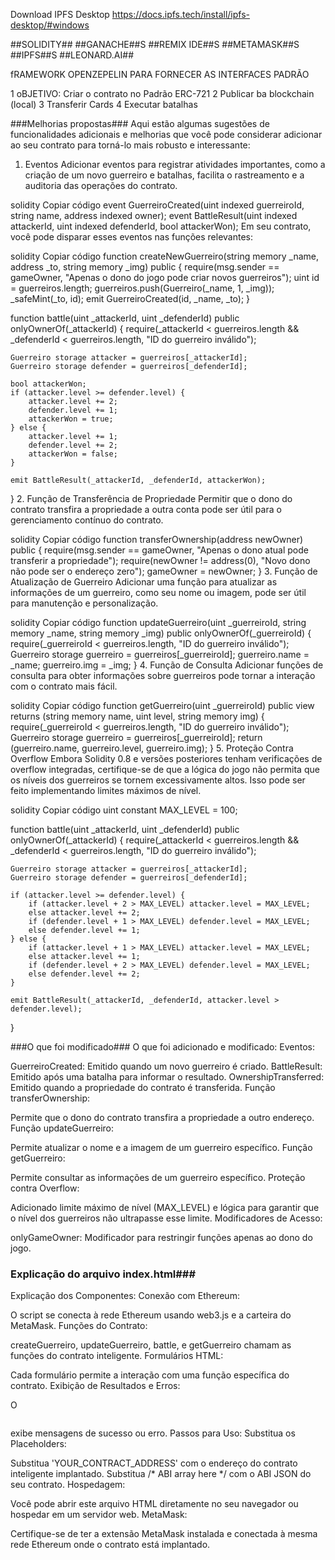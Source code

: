 Download IPFS Desktop
https://docs.ipfs.tech/install/ipfs-desktop/#windows


##SOLIDITY##
##GANACHE##S
##REMIX IDE##S
##METAMASK##S
##IPFS##S
##LEONARD.AI##


fRAMEWORK OPENZEPELIN PARA FORNECER AS INTERFACES PADRÃO

1 oBJETIVO: Criar o contrato no Padrão ERC-721
2 Publicar ba blockchain (local)
3 Transferir Cards
4 Executar batalhas

###Melhorias propostas###
Aqui estão algumas sugestões de funcionalidades adicionais e melhorias que você pode considerar adicionar ao seu contrato para torná-lo mais robusto e interessante:

1. Eventos
Adicionar eventos para registrar atividades importantes, como a criação de um novo guerreiro e batalhas, facilita o rastreamento e a auditoria das operações do contrato.

solidity
Copiar código
event GuerreiroCreated(uint indexed guerreiroId, string name, address indexed owner);
event BattleResult(uint indexed attackerId, uint indexed defenderId, bool attackerWon);
Em seu contrato, você pode disparar esses eventos nas funções relevantes:

solidity
Copiar código
function createNewGuerreiro(string memory _name, address _to, string memory _img) public {
    require(msg.sender == gameOwner, "Apenas o dono do jogo pode criar novos guerreiros");
    uint id = guerreiros.length;
    guerreiros.push(Guerreiro(_name, 1, _img));
    _safeMint(_to, id);
    emit GuerreiroCreated(id, _name, _to);
}

function battle(uint _attackerId, uint _defenderId) public onlyOwnerOf(_attackerId) {
    require(_attackerId < guerreiros.length && _defenderId < guerreiros.length, "ID do guerreiro inválido");

    Guerreiro storage attacker = guerreiros[_attackerId];
    Guerreiro storage defender = guerreiros[_defenderId];

    bool attackerWon;
    if (attacker.level >= defender.level) {
        attacker.level += 2;
        defender.level += 1;
        attackerWon = true;
    } else {
        attacker.level += 1;
        defender.level += 2;
        attackerWon = false;
    }

    emit BattleResult(_attackerId, _defenderId, attackerWon);
}
2. Função de Transferência de Propriedade
Permitir que o dono do contrato transfira a propriedade a outra conta pode ser útil para o gerenciamento contínuo do contrato.

solidity
Copiar código
function transferOwnership(address newOwner) public {
    require(msg.sender == gameOwner, "Apenas o dono atual pode transferir a propriedade");
    require(newOwner != address(0), "Novo dono não pode ser o endereço zero");
    gameOwner = newOwner;
}
3. Função de Atualização de Guerreiro
Adicionar uma função para atualizar as informações de um guerreiro, como seu nome ou imagem, pode ser útil para manutenção e personalização.

solidity
Copiar código
function updateGuerreiro(uint _guerreiroId, string memory _name, string memory _img) public onlyOwnerOf(_guerreiroId) {
    require(_guerreiroId < guerreiros.length, "ID do guerreiro inválido");
    Guerreiro storage guerreiro = guerreiros[_guerreiroId];
    guerreiro.name = _name;
    guerreiro.img = _img;
}
4. Função de Consulta
Adicionar funções de consulta para obter informações sobre guerreiros pode tornar a interação com o contrato mais fácil.

solidity
Copiar código
function getGuerreiro(uint _guerreiroId) public view returns (string memory name, uint level, string memory img) {
    require(_guerreiroId < guerreiros.length, "ID do guerreiro inválido");
    Guerreiro storage guerreiro = guerreiros[_guerreiroId];
    return (guerreiro.name, guerreiro.level, guerreiro.img);
}
5. Proteção Contra Overflow
Embora Solidity 0.8 e versões posteriores tenham verificações de overflow integradas, certifique-se de que a lógica do jogo não permita que os níveis dos guerreiros se tornem excessivamente altos. Isso pode ser feito implementando limites máximos de nível.

solidity
Copiar código
uint constant MAX_LEVEL = 100;

function battle(uint _attackerId, uint _defenderId) public onlyOwnerOf(_attackerId) {
    require(_attackerId < guerreiros.length && _defenderId < guerreiros.length, "ID do guerreiro inválido");

    Guerreiro storage attacker = guerreiros[_attackerId];
    Guerreiro storage defender = guerreiros[_defenderId];

    if (attacker.level >= defender.level) {
        if (attacker.level + 2 > MAX_LEVEL) attacker.level = MAX_LEVEL;
        else attacker.level += 2;
        if (defender.level + 1 > MAX_LEVEL) defender.level = MAX_LEVEL;
        else defender.level += 1;
    } else {
        if (attacker.level + 1 > MAX_LEVEL) attacker.level = MAX_LEVEL;
        else attacker.level += 1;
        if (defender.level + 2 > MAX_LEVEL) defender.level = MAX_LEVEL;
        else defender.level += 2;
    }

    emit BattleResult(_attackerId, _defenderId, attacker.level > defender.level);
}



###O que foi modificado###
O que foi adicionado e modificado:
Eventos:

GuerreiroCreated: Emitido quando um novo guerreiro é criado.
BattleResult: Emitido após uma batalha para informar o resultado.
OwnershipTransferred: Emitido quando a propriedade do contrato é transferida.
Função transferOwnership:

Permite que o dono do contrato transfira a propriedade a outro endereço.
Função updateGuerreiro:

Permite atualizar o nome e a imagem de um guerreiro específico.
Função getGuerreiro:

Permite consultar as informações de um guerreiro específico.
Proteção contra Overflow:

Adicionado limite máximo de nível (MAX_LEVEL) e lógica para garantir que o nível dos guerreiros não ultrapasse esse limite.
Modificadores de Acesso:

onlyGameOwner: Modificador para restringir funções apenas ao dono do jogo.




### Explicação do arquivo index.html###
Explicação dos Componentes:
Conexão com Ethereum:

O script se conecta à rede Ethereum usando web3.js e a carteira do MetaMask.
Funções do Contrato:

createGuerreiro, updateGuerreiro, battle, e getGuerreiro chamam as funções do contrato inteligente.
Formulários HTML:

Cada formulário permite a interação com uma função específica do contrato.
Exibição de Resultados e Erros:

O <pre id="output"></pre> exibe mensagens de sucesso ou erro.
Passos para Uso:
Substitua os Placeholders:

Substitua 'YOUR_CONTRACT_ADDRESS' com o endereço do contrato inteligente implantado.
Substitua /* ABI array here */ com o ABI JSON do seu contrato.
Hospedagem:

Você pode abrir este arquivo HTML diretamente no seu navegador ou hospedar em um servidor web.
MetaMask:

Certifique-se de ter a extensão MetaMask instalada e conectada à mesma rede Ethereum onde o contrato está implantado.